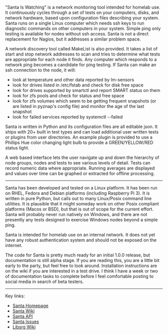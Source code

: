 "Santa Is Watching" is a network monitoring tool intended for homelab use. It continuously cycles through a set of tests
on your computers, disks, and network hardware, based upon configuration files describing your system. Santa runs on a
single Linux computer which needs ssh keys to run diagnostic commands on other computers in your system. Simple ping
only testing is available for nodes without ssh access. Santa is not a direct replacement for Nagios, but it addresses a
similar problem space.

A network discovery tool called MakeList is also provided. It takes a list of start and stop network addresses to scan
and tries to determine what tests are appropriate for each node it finds. Any computer which responds to a network ping
becomes a candidate for ping testing. If Santa can make an ssh connection to the node, it will:

* look at temperature and other data reported by lm-sensors
* look for drives listed in /etc/fstab and check for disk free space
* look for drives supported by smartctl and report SMART status on them
* look for zfs pools and check for status and free space
* look for zfs volumes which seem to be getting frequent snapshots (or are listed in pyznap's config file) and monitor
  the age of the last snapshot
* look for failed services reported by systemctl --failed

Santa is written in Python and its configuration files are all editable json. It ships with 20+ built in test types and
can load additional user written tests or plugins from user directories. An example plugin is provided to use a Phillips
Hue color changing light bulb to provide a GREEN/YELLOW/RED status light.

A web based interface lets the user navigate up and down the hierarchy of node groups, nodes and tests to see various
levels of detail. Tests can record numeric data where appropriate. Running averages are displayed and values over time
can be graphed or extracted for offline processing.

----

Santa has been developed and tested on a Linux platform. It has been run on RHEL, Fedora and Debian platforms (including
Raspberry Pi 3). It is written in pure Python, but calls out to many Linux/Posix command line utilities. It is plausible
that it might someday work on other Posix compliant platforms (Macos or BSD), but that is out of scope for the current
effort. Santa will probably never run natively on Windows, and there are not presently any tests designed to exercise
Windows nodes beyond a simple ping.

Santa is intended for homelab use on an internal network. It does not yet have any robust authentication system and
should
not be exposed on the internet.

The code for Santa is pretty much ready for an initial 1.0.0 release, but documentation is still alpha stage.
If you are reading this, you are a little bit early to the party, but feel free to look around. Installation
instructions are on the wiki if you are interested in a test drive. I think I have a week or two of documentation tasks
to complete before I feel comfortable posting to social media in search of beta testers.

----
Key links:

* [Santa Homepage](https://gitlab.com/SRG_gitlab/santa-is-watching)
* [Santa Wiki](https://gitlab.com/SRG_gitlab/santa-is-watching/-/wikis/home)
* [Santa API](https://srg_gitlab.gitlab.io/santa-is-watching/index.html)
* [Santa Issues](https://gitlab.com/SRG_gitlab/santa-is-watching/-/issues)
* [Libsrg Wiki](https://gitlab.com/SRG_gitlab/libsrg/-/wikis/home)